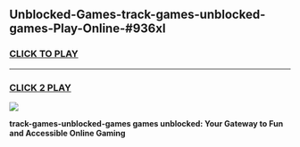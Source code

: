 
## Unblocked-Games-track-games-unblocked-games-Play-Online-#936xl
<h3>
<a href="https://premium.freeplayer.one?title=track-games-unblocked-games&ref=27F">CLICK TO PLAY</a></h3>
<hr>

<h3>
<a href="https://premium.freeplayer.one?title=track-games-unblocked-games&ref=27F">CLICK 2 PLAY</a>
  
</h3>

<a href="https://premium.freeplayer.one?title=track-games-unblocked-games&ref=27F"><img src="https://clearcache.store/games.png"></a>


**track-games-unblocked-games games unblocked: Your Gateway to Fun and Accessible Online Gaming**
